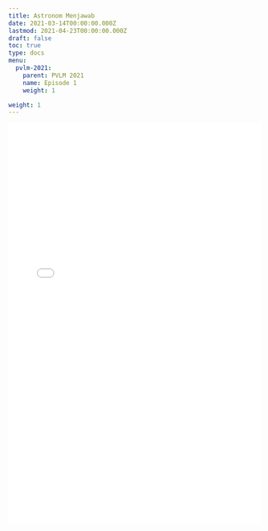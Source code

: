 ```yaml
---
title: Astronom Menjawab
date: 2021-03-14T00:00:00.000Z
lastmod: 2021-04-23T00:00:00.000Z
draft: false
toc: true
type: docs
menu:
  pvlm-2021:
    parent: PVLM 2021
    name: Episode 1
    weight: 1

weight: 1
---
```

<iframe src="/html/qna-pvlm/qna-01.html" width="100%" height="800" frameborder="0" style="border:0" allowfullscreen></iframe>